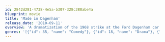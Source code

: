 ```yaml
---
id: 2842d281-4738-4e5a-b307-328c388abe4a
blueprint: movie
title: 'Made in Dagenham'
release_date: '2010-09-11'
overview: 'A dramatization of the 1968 strike at the Ford Dagenham car plant, where female workers walked out in protest against sexual discrimination.'
genres: '[{"id": 35, "name": "Comedy"}, {"id": 18, "name": "Drama"}, {"id": 36, "name": "History"}]'
---
```

